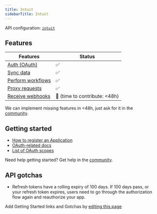 ```yaml
---
title: Intuit
sidebarTitle: Intuit
---
```


API configuration: [`intuit`](https://terapi.dev/providers.yaml)

## Features

| Features | Status |
| - | - |
| [Auth (OAuth)](/integrate/guides/authorize-an-api) | ✅ |
| [Sync data](/integrate/guides/sync-data-from-an-api) | ✅ |
| [Perform workflows](/integrate/guides/perform-workflows-with-an-api) | ✅ |
| [Proxy requests](/integrate/guides/proxy-requests-to-an-api) | ✅ |
| [Receive webhooks](/integrate/guides/receive-webhooks-from-an-api) | 🚫 (time to contribute: &lt;48h) |

We can implement missing features in &lt;48h, just ask for it in the [community](https://terapi.dev/slack).

## Getting started

-   [How to register an Application](https://developer.intuit.com/app/developer/qbo/docs/develop/authentication-and-authorization/oauth-2.0#create-an-app)
-   [OAuth-related docs](https://developer.intuit.com/app/developer/qbo/docs/develop/authentication-and-authorization/oauth-2.0)
-   [List of OAuth scopes](https://developer.intuit.com/app/developer/qbo/docs/learn/scopes)

Need help getting started? Get help in the [community](https://terapi.dev/slack).

## API gotchas

-   Refresh tokens have a rolling expiry of 100 days. If 100 days pass, or your refresh token expires, users need to go through the authorization flow again and reauthorize your app.

Add Getting Started links and Gotchas by [editing this page]()

